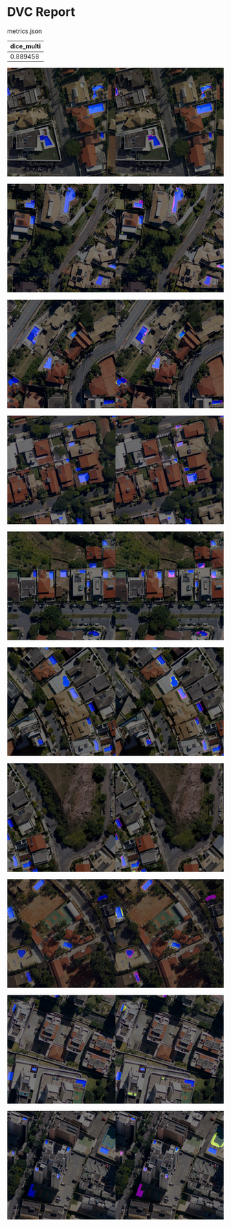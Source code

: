 # DVC Report

metrics.json

|   dice_multi |
|--------------|
|     0.889458 |

![REGION_1-24_1136_2160_2816_3840.png](plots/images/REGION_1-24_1136_2160_2816_3840.png)

![REGION_2-4_1024_2048_1024_2048.png](plots/images/REGION_2-4_1024_2048_1024_2048.png)

![REGION_3-25_0_1024_1024_2048.png](plots/images/REGION_3-25_0_1024_1024_2048.png)

![REGION_3-8_1136_2160_2816_3840.png](plots/images/REGION_3-8_1136_2160_2816_3840.png)

![REGION_4-12_1024_2048_0_1024.png](plots/images/REGION_4-12_1024_2048_0_1024.png)

![REGION_4-22_1024_2048_2048_3072.png](plots/images/REGION_4-22_1024_2048_2048_3072.png)

![REGION_4-22_1024_2048_2816_3840.png](plots/images/REGION_4-22_1024_2048_2816_3840.png)

![REGION_6-13_0_1024_2048_3072.png](plots/images/REGION_6-13_0_1024_2048_3072.png)

![REGION_7-3_1024_2048_0_1024.png](plots/images/REGION_7-3_1024_2048_0_1024.png)

![REGION_7-3_1136_2160_2048_3072.png](plots/images/REGION_7-3_1136_2160_2048_3072.png)
